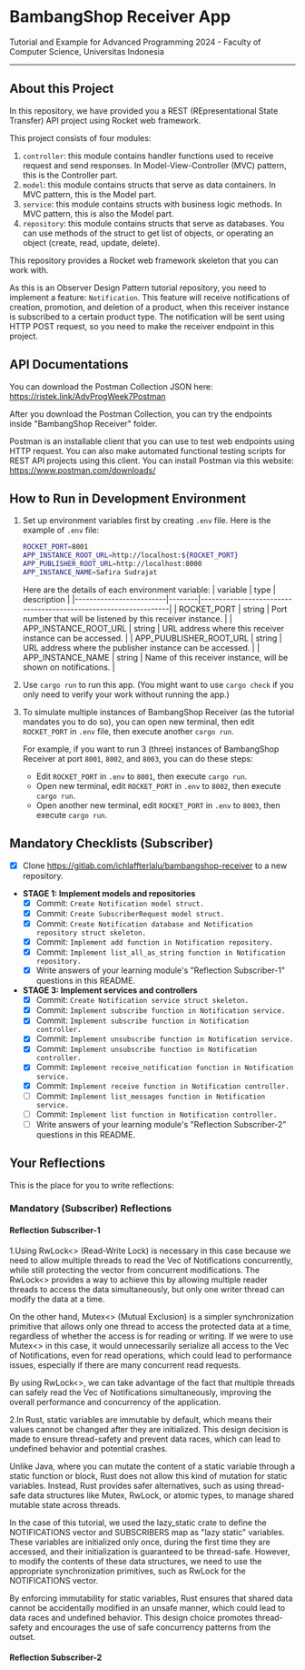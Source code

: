 # BambangShop Receiver App

Tutorial and Example for Advanced Programming 2024 - Faculty of Computer Science, Universitas Indonesia

---

## About this Project

In this repository, we have provided you a REST (REpresentational State Transfer) API project using Rocket web framework.

This project consists of four modules:

1.  `controller`: this module contains handler functions used to receive request and send responses.
    In Model-View-Controller (MVC) pattern, this is the Controller part.
2.  `model`: this module contains structs that serve as data containers.
    In MVC pattern, this is the Model part.
3.  `service`: this module contains structs with business logic methods.
    In MVC pattern, this is also the Model part.
4.  `repository`: this module contains structs that serve as databases.
    You can use methods of the struct to get list of objects, or operating an object (create, read, update, delete).

This repository provides a Rocket web framework skeleton that you can work with.

As this is an Observer Design Pattern tutorial repository, you need to implement a feature: `Notification`.
This feature will receive notifications of creation, promotion, and deletion of a product, when this receiver instance is subscribed to a certain product type.
The notification will be sent using HTTP POST request, so you need to make the receiver endpoint in this project.

## API Documentations

You can download the Postman Collection JSON here: https://ristek.link/AdvProgWeek7Postman

After you download the Postman Collection, you can try the endpoints inside "BambangShop Receiver" folder.

Postman is an installable client that you can use to test web endpoints using HTTP request.
You can also make automated functional testing scripts for REST API projects using this client.
You can install Postman via this website: https://www.postman.com/downloads/

## How to Run in Development Environment

1.  Set up environment variables first by creating `.env` file.
    Here is the example of `.env` file:
    ```bash
    ROCKET_PORT=8001
    APP_INSTANCE_ROOT_URL=http://localhost:${ROCKET_PORT}
    APP_PUBLISHER_ROOT_URL=http://localhost:8000
    APP_INSTANCE_NAME=Safira Sudrajat
    ```
    Here are the details of each environment variable:
    | variable | type | description |
    |-------------------------|--------|-----------------------------------------------------------------|
    | ROCKET_PORT | string | Port number that will be listened by this receiver instance. |
    | APP_INSTANCE_ROOT_URL | string | URL address where this receiver instance can be accessed. |
    | APP_PUUBLISHER_ROOT_URL | string | URL address where the publisher instance can be accessed. |
    | APP_INSTANCE_NAME | string | Name of this receiver instance, will be shown on notifications. |
2.  Use `cargo run` to run this app.
    (You might want to use `cargo check` if you only need to verify your work without running the app.)
3.  To simulate multiple instances of BambangShop Receiver (as the tutorial mandates you to do so),
    you can open new terminal, then edit `ROCKET_PORT` in `.env` file, then execute another `cargo run`.

    For example, if you want to run 3 (three) instances of BambangShop Receiver at port `8001`, `8002`, and `8003`, you can do these steps:

    - Edit `ROCKET_PORT` in `.env` to `8001`, then execute `cargo run`.
    - Open new terminal, edit `ROCKET_PORT` in `.env` to `8002`, then execute `cargo run`.
    - Open another new terminal, edit `ROCKET_PORT` in `.env` to `8003`, then execute `cargo run`.

## Mandatory Checklists (Subscriber)

- [x] Clone https://gitlab.com/ichlaffterlalu/bambangshop-receiver to a new repository.
- **STAGE 1: Implement models and repositories**
  - [x] Commit: `Create Notification model struct.`
  - [x] Commit: `Create SubscriberRequest model struct.`
  - [x] Commit: `Create Notification database and Notification repository struct skeleton.`
  - [x] Commit: `Implement add function in Notification repository.`
  - [x] Commit: `Implement list_all_as_string function in Notification repository.`
  - [x] Write answers of your learning module's "Reflection Subscriber-1" questions in this README.
- **STAGE 3: Implement services and controllers**
  - [x] Commit: `Create Notification service struct skeleton.`
  - [x] Commit: `Implement subscribe function in Notification service.`
  - [x] Commit: `Implement subscribe function in Notification controller.`
  - [x] Commit: `Implement unsubscribe function in Notification service.`
  - [x] Commit: `Implement unsubscribe function in Notification controller.`
  - [x] Commit: `Implement receive_notification function in Notification service.`
  - [x] Commit: `Implement receive function in Notification controller.`
  - [ ] Commit: `Implement list_messages function in Notification service.`
  - [ ] Commit: `Implement list function in Notification controller.`
  - [ ] Write answers of your learning module's "Reflection Subscriber-2" questions in this README.

## Your Reflections

This is the place for you to write reflections:

### Mandatory (Subscriber) Reflections

#### Reflection Subscriber-1

1.Using RwLock<> (Read-Write Lock) is necessary in this case because we need to allow multiple threads to read the Vec of Notifications concurrently, while still protecting the vector from concurrent modifications. The RwLock<> provides a way to achieve this by allowing multiple reader threads to access the data simultaneously, but only one writer thread can modify the data at a time.

On the other hand, Mutex<> (Mutual Exclusion) is a simpler synchronization primitive that allows only one thread to access the protected data at a time, regardless of whether the access is for reading or writing. If we were to use Mutex<> in this case, it would unnecessarily serialize all access to the Vec of Notifications, even for read operations, which could lead to performance issues, especially if there are many concurrent read requests.

By using RwLock<>, we can take advantage of the fact that multiple threads can safely read the Vec of Notifications simultaneously, improving the overall performance and concurrency of the application.

2.In Rust, static variables are immutable by default, which means their values cannot be changed after they are initialized. This design decision is made to ensure thread-safety and prevent data races, which can lead to undefined behavior and potential crashes.

Unlike Java, where you can mutate the content of a static variable through a static function or block, Rust does not allow this kind of mutation for static variables. Instead, Rust provides safer alternatives, such as using thread-safe data structures like Mutex, RwLock, or atomic types, to manage shared mutable state across threads.

In the case of this tutorial, we used the lazy_static crate to define the NOTIFICATIONS vector and SUBSCRIBERS map as "lazy static" variables. These variables are initialized only once, during the first time they are accessed, and their initialization is guaranteed to be thread-safe. However, to modify the contents of these data structures, we need to use the appropriate synchronization primitives, such as RwLock for the NOTIFICATIONS vector.

By enforcing immutability for static variables, Rust ensures that shared data cannot be accidentally modified in an unsafe manner, which could lead to data races and undefined behavior. This design choice promotes thread-safety and encourages the use of safe concurrency patterns from the outset.

#### Reflection Subscriber-2
